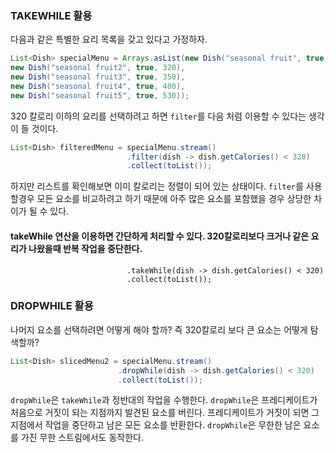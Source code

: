 ### TAKEWHILE 활용

다음과 같은 특별한 요리 목록을 갖고 있다고 가정하자.
```java
List<Dish> specialMenu = Arrays.asList(new Dish("seasonal fruit", true, 120),
new Dish("seasonal fruit2", true, 320),
new Dish("seasonal fruit3", true, 350),
new Dish("seasonal fruit4", true, 400),
new Dish("seasonal fruit5", true, 530));
```

320 칼로리 이하의 요리를 선택하려고 하면 `filter`를 다음 처럼 이용할 수 있다는 생각이 들 것이다.
```java
List<Dish> filteredMenu = specialMenu.stream()
                          .filter(dish -> dish.getCalories() < 320)
                          .collect(toList());
```

하지만 리스트를 확인해보면 이미 칼로리는 정렬이 되어 있는 상태이다. `filter`를 사용할경우 모든 요소를 비교하려고 하기 때문에 아주 많은 요소를 포함했을 경우 상당한 차이가 될 수 있다.

#### takeWhile 연산을 이용하면 간단하게 처리할 수 있다. 320칼로리보다 크거나 같은 요리가 나왔을때 반복 작업을 중단한다.
```List<Dish> slicedMenu = specialMenu.stream()
                          .takeWhile(dish -> dish.getCalories() < 320)
                          .collect(toList());
```

### DROPWHILE 활용
나머지 요소를 선택하려면 어떻게 해야 할까? 즉 320칼로리 보다 큰 요소는 어떻게 탐색할까?
```java
List<Dish> slicedMenu2 = specialMenu.stream()
                        .dropWhile(dish -> dish.getCalories() < 320)
                        .collect(toList());
```
`dropWhile`은 `takeWhile`과 정반대의 작업을 수행한다. `dropWhile`은 프레디케이트가 처음으로 거짓이 되는 지점까지 발견된 요소를 버린다. 프레디케이트가 거짓이 되면 그 지점에서 작업을 중단하고 남은 모든 요소를 반환한다. 
`dropWhile`은 무한한 남은 요소를 가진 무한 스트림에서도 동작한다.


